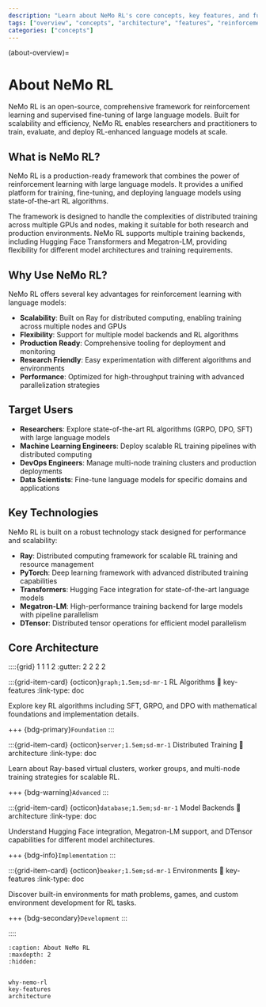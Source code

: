 ```yaml
---
description: "Learn about NeMo RL's core concepts, key features, and fundamental architecture for reinforcement learning with large language models."
tags: ["overview", "concepts", "architecture", "features", "reinforcement learning", "distributed training"]
categories: ["concepts"]
---
```


(about-overview)=
# About NeMo RL

NeMo RL is an open-source, comprehensive framework for reinforcement learning and supervised fine-tuning of large language models. Built for scalability and efficiency, NeMo RL enables researchers and practitioners to train, evaluate, and deploy RL-enhanced language models at scale.

## What is NeMo RL?

NeMo RL is a production-ready framework that combines the power of reinforcement learning with large language models. It provides a unified platform for training, fine-tuning, and deploying language models using state-of-the-art RL algorithms.

The framework is designed to handle the complexities of distributed training across multiple GPUs and nodes, making it suitable for both research and production environments. NeMo RL supports multiple training backends, including Hugging Face Transformers and Megatron-LM, providing flexibility for different model architectures and training requirements.

## Why Use NeMo RL?

NeMo RL offers several key advantages for reinforcement learning with language models:

- **Scalability**: Built on Ray for distributed computing, enabling training across multiple nodes and GPUs
- **Flexibility**: Support for multiple model backends and RL algorithms
- **Production Ready**: Comprehensive tooling for deployment and monitoring
- **Research Friendly**: Easy experimentation with different algorithms and environments
- **Performance**: Optimized for high-throughput training with advanced parallelization strategies

## Target Users

- **Researchers**: Explore state-of-the-art RL algorithms (GRPO, DPO, SFT) with large language models
- **Machine Learning Engineers**: Deploy scalable RL training pipelines with distributed computing
- **DevOps Engineers**: Manage multi-node training clusters and production deployments
- **Data Scientists**: Fine-tune language models for specific domains and applications

## Key Technologies

NeMo RL is built on a robust technology stack designed for performance and scalability:

- **Ray**: Distributed computing framework for scalable RL training and resource management
- **PyTorch**: Deep learning framework with advanced distributed training capabilities
- **Transformers**: Hugging Face integration for state-of-the-art language models
- **Megatron-LM**: High-performance training backend for large models with pipeline parallelism
- **DTensor**: Distributed tensor operations for efficient model parallelism

## Core Architecture

::::{grid} 1 1 1 2
:gutter: 2 2 2 2

:::{grid-item-card} {octicon}`graph;1.5em;sd-mr-1` RL Algorithms
:link: key-features
:link-type: doc

Explore key RL algorithms including SFT, GRPO, and DPO with mathematical foundations and implementation details.

+++
{bdg-primary}`Foundation`
:::

:::{grid-item-card} {octicon}`server;1.5em;sd-mr-1` Distributed Training
:link: architecture
:link-type: doc

Learn about Ray-based virtual clusters, worker groups, and multi-node training strategies for scalable RL.

+++
{bdg-warning}`Advanced`
:::

:::{grid-item-card} {octicon}`database;1.5em;sd-mr-1` Model Backends
:link: architecture
:link-type: doc

Understand Hugging Face integration, Megatron-LM support, and DTensor capabilities for different model architectures.

+++
{bdg-info}`Implementation`
:::

:::{grid-item-card} {octicon}`beaker;1.5em;sd-mr-1` Environments
:link: key-features
:link-type: doc

Discover built-in environments for math problems, games, and custom environment development for RL tasks.

+++
{bdg-secondary}`Development`
:::

::::

```{toctree}
:caption: About NeMo RL
:maxdepth: 2
:hidden:


why-nemo-rl
key-features
architecture
```